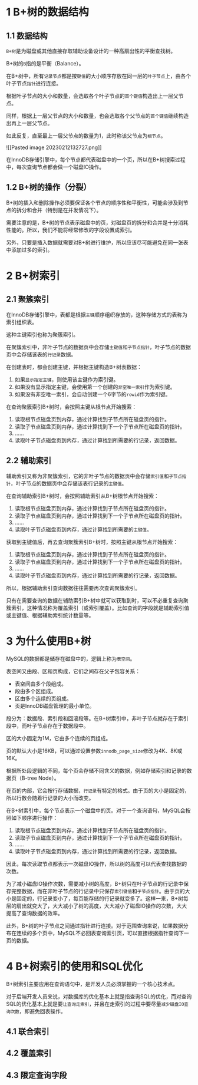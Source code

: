 # 1 B+树的数据结构
## 1.1 数据结构
`B+树`是为磁盘或其他直接存取辅助设备设计的一种高扇出性的平衡查找树。

B+树的`B`指的是平衡（Balance）。

在B+树中，所有`记录节点`都是按`键值`的大小顺序存放在同一层的`叶子节点`上，由各个叶子节点`指针`进行连接。

根据叶子节点的大小和数量，会选取各个叶子节点的`首个键值`构造出上一层父节点。

同样，根据上一层父节点的大小和数量，也会选取各个父节点的`首个键值`继续构造出再上一层父节点。

如此反复，直至最上一层父节点的数量为1，此时称该父节点为`根节点`。

![[Pasted image 20230212132727.png]]

在InnoDB存储引擎中，每个节点都代表磁盘中的一个页，所以在B+树搜索过程中，每次查询节点都会做一个磁盘IO操作。

## 1.2 B+树的操作（分裂）
B+树的插入和删除操作必须要保证各个节点的顺序性和平衡性，可能会涉及到节点的拆分和合并（特别是在并发情况下）。

需要注意的是，B+树的节点表示磁盘中的页，对磁盘页的拆分和合并是十分消耗性能的。所以，我们不能将经常修改的字段设置成索引。

另外，只要是插入数据就需要对B+树进行维护，所以应该尽可能避免在同一张表中添加过多的索引。

# 2 B+树索引
## 2.1 聚簇索引
在InnoDB存储引擎中，表都是根据`主键`顺序组织存放的，这种存储方式的表称为索引组织表。

这种主键索引也称为聚簇索引。

在聚簇索引中，非叶子节点的数据页中会存储`主键值`和`子节点指针`，叶子节点的数据页中会存储该表的`行记录`数据。

在创建表时，都会创建主键，并根据主键构造B+树表数据：
1. 如果`显示指定主键`，则使用该主键作为索引键。
2. 如果没有显示指定主键，会使用第一个创建的`非空唯一索引`作为索引键。
3. 如果没有非空唯一索引，会自动创建一个6字节的`rowid`作为索引键。

在查询聚簇索引B+树时，会按照主键从根节点开始搜索：
1. 读取根节点磁盘页到内存，通过计算找到子节点所在磁盘页的指针。
2. 读取子节点磁盘页到内存，通过计算找到下一个子节点所在磁盘页的指针。
3. ……
4. 读取叶子节点磁盘页到内存，通过计算找到所需要的行记录，返回数据。

## 2.2 辅助索引
辅助索引又称为非聚簇索引，它的非叶子节点的数据页中会存储`索引值`和`子节点指针`，叶子节点的数据页中会存储该表行记录的`主键值`。

在查询辅助索引B+树时，会按照辅助索引从B+树根节点开始搜索：
1. 读取根节点磁盘页到内存，通过计算找到子节点所在磁盘页的指针。
2. 读取子节点磁盘页到内存，通过计算找到下一个子节点所在磁盘页的指针。
3. ……
4. 读取叶子节点磁盘页到内存，通过计算找到所需要的`主键值`。

获取到主键值后，再去查询聚簇索引B+树时，按照主键从根节点开始搜索：
1. 读取根节点磁盘页到内存，通过计算找到子节点所在磁盘页的指针。
2. 读取子节点磁盘页到内存，通过计算找到下一个子节点所在磁盘页的指针。
3. ……
4. 读取叶子节点磁盘页到内存，通过计算找到所需要的行记录，返回数据。

所以，根据辅助索引查询数据往往需要再次查询聚簇索引。

只有在需要查询的数据在辅助索引B+树中就可以获取到时，可以不必重复查询聚簇索引，这种情况称为覆盖索引（或索引覆盖）。比如查询的字段就是辅助索引值或主键值、根据辅助索引统计数量等。

# 3 为什么使用B+树
MySQL的数据都是储存在磁盘中的，逻辑上称为`表空间`。

表空间又由段、区和页构成，它们之间存在父子包容关系：
- 表空间由多个段组成。
- 段由多个区组成。
- 区由多个连续的页组成。
- 页是InnoDB磁盘管理的最小单位。

段分为：数据段、索引段和回滚段等。在B+树索引中，非叶子节点就存在于索引段中，而叶子节点存在于数据段中。

区的大小固定为1M，它由多个连续的页组成。

页的默认大小是16KB，可以通过设置参数`innodb_page_size`修改为4K、8K或16K。

根据所处段逻辑的不同，每个页会存储不同含义的数据，例如存储索引和记录的数据页（B-tree Node）。

在页的内部，它会按行存储数据，`行记录`有特定的格式。由于页的大小是固定的，所以行数会随着行记录的大小而改变。

在B+树索引中，每个节点表示一个磁盘中的页。对于一个查询语句，MySQL会按照如下顺序进行操作：
1. 读取根节点磁盘页到内存，通过计算找到子节点所在磁盘页的指针。
2. 读取子节点磁盘页到内存，通过计算找到下一个子节点所在磁盘页的指针。
3. ……
4. 读取叶子节点磁盘页到内存，通过计算找到所需要的行记录，返回数据。

因此，每次读取节点都表示一次磁盘IO操作，所以树的高度可以代表查找数据的次数。

为了减小磁盘IO操作次数，需要减小树的高度，B+树只在叶子节点的行记录中保存完整数据，而在非叶子节点的行记录中只保存`索引键值`和`子节点指针`。由于页的大小是固定的，行记录变小了，每页能存储的行记录就变多了。这样一来，B+树每层的扇出就变大了，大大减小了树的高度，大大减小了磁盘IO操作的次数，大大提高了查询数据的效率。

此外，B+树的叶子节点之间通过指针进行连接。对于范围查询来说，如果数据分布在连续的多个页中，MySQL不必回表查询索引页，可以直接根据指针查询下一页的数据。

# 4 B+树索引的使用和SQL优化
B+树索引主要应用在查询语句中，是开发人员必须掌握的一个核心技术点。

对于后端开发人员来说，对数据库的优化基本上就是指查询SQL的优化，而对查询SQL的优化基本上就是要`让查询走索引`，并且在走索引的过程中要尽量`减少磁盘IO查询次数`，即避免回表操作。

## 4.1 联合索引

## 4.2 覆盖索引

## 4.3 限定查询字段
